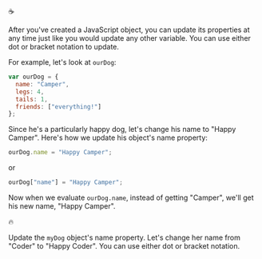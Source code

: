 :coffee:

After you've created a JavaScript object, you can update its properties at any time just like you would update any other variable. You can use either dot or bracket notation to update.

For example, let's look at `ourDog`:

```javascript
var ourDog = {
  name: "Camper",
  legs: 4,
  tails: 1,
  friends: ["everything!"]
};
```

Since he's a particularly happy dog, let's change his name to "Happy Camper". Here's how we update his object's name property:

```javascript
ourDog.name = "Happy Camper";
```

or

```javascript
ourDog["name"] = "Happy Camper";
```

Now when we evaluate `ourDog.name`, instead of getting "Camper", we'll get his new name, "Happy Camper".

:fire:

Update the `myDog` object's name property. Let's change her name from "Coder" to "Happy Coder". You can use either dot or bracket notation.
